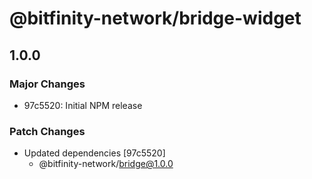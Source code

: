 # @bitfinity-network/bridge-widget

## 1.0.0

### Major Changes

- 97c5520: Initial NPM release

### Patch Changes

- Updated dependencies [97c5520]
  - @bitfinity-network/bridge@1.0.0
